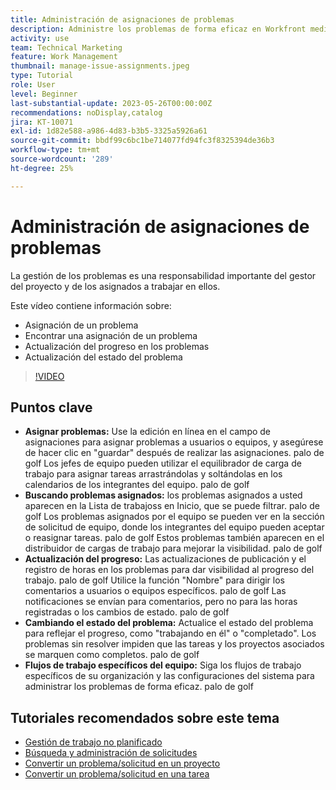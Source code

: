 ```yaml
---
title: Administración de asignaciones de problemas
description: Administre los problemas de forma eficaz en Workfront mediante la edición en línea y el equilibrador de carga de trabajo para asignaciones, el seguimiento y la actualización del progreso, el cambio de estados de problemas y la adherencia a flujos de trabajo específicos del equipo para la ejecución perfecta del proyecto.
activity: use
team: Technical Marketing
feature: Work Management
thumbnail: manage-issue-assignments.jpeg
type: Tutorial
role: User
level: Beginner
last-substantial-update: 2023-05-26T00:00:00Z
recommendations: noDisplay,catalog
jira: KT-10071
exl-id: 1d82e588-a986-4d83-b3b5-3325a5926a61
source-git-commit: bbdf99c6bc1be714077fd94fc3f8325394de36b3
workflow-type: tm+mt
source-wordcount: '289'
ht-degree: 25%

---
```


# Administración de asignaciones de problemas

La gestión de los problemas es una responsabilidad importante del gestor del proyecto y de los asignados a trabajar en ellos.

Este vídeo contiene información sobre:

* Asignación de un problema
* Encontrar una asignación de un problema
* Actualización del progreso en los problemas
* Actualización del estado del problema

>[!VIDEO](https://video.tv.adobe.com/v/3446958/?quality=12&learn=on&enablevpops=1&captions=spa)

## Puntos clave

* **Asignar problemas:** Use la edición en línea en el campo de asignaciones para asignar problemas a usuarios o equipos, y asegúrese de hacer clic en &quot;guardar&quot; después de realizar las asignaciones. palo de golf Los jefes de equipo pueden utilizar el equilibrador de carga de trabajo para asignar tareas arrastrándolas y soltándolas en los calendarios de los integrantes del equipo. palo de golf
* **Buscando problemas asignados:** los problemas asignados a usted aparecen en la Lista de trabajoss en Inicio, que se puede filtrar. palo de golf Los problemas asignados por el equipo se pueden ver en la sección de solicitud de equipo, donde los integrantes del equipo pueden aceptar o reasignar tareas. palo de golf Estos problemas también aparecen en el distribuidor de cargas de trabajo para mejorar la visibilidad. palo de golf
* **Actualización del progreso:** Las actualizaciones de publicación y el registro de horas en los problemas para dar visibilidad al progreso del trabajo. palo de golf Utilice la función &quot;Nombre&quot; para dirigir los comentarios a usuarios o equipos específicos. palo de golf Las notificaciones se envían para comentarios, pero no para las horas registradas o los cambios de estado. palo de golf
* **Cambiando el estado del problema:** Actualice el estado del problema para reflejar el progreso, como &quot;trabajando en él&quot; o &quot;completado&quot;. Los problemas sin resolver impiden que las tareas y los proyectos asociados se marquen como completos. palo de golf
* **Flujos de trabajo específicos del equipo:** Siga los flujos de trabajo específicos de su organización y las configuraciones del sistema para administrar los problemas de forma eficaz. palo de golf


## Tutoriales recomendados sobre este tema

* [Gestión de trabajo no planificado](/help/manage-work/issues-requests/handle-unplanned-work.md)
* [Búsqueda y administración de solicitudes](/help/manage-work/issues-requests/find-requests.md)
* [Convertir un problema/solicitud en un proyecto](/help/manage-work/issues-requests/create-a-project-from-a-request.md)
* [Convertir un problema/solicitud en una tarea](/help/manage-work/issues-requests/convert-issues-to-other-work-items.md)
